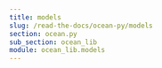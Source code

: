 ```yaml
---
title: models
slug: /read-the-docs/ocean-py/models
section: ocean.py
sub_section: ocean_lib
module: ocean_lib.models
---
```

